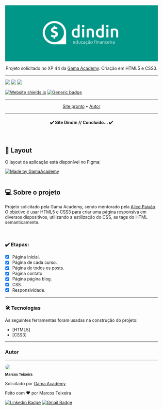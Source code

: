 <p align="center">
<img align="center" src="pics\padraogit.png"></p>

<p align="center">Projeto solicitado no XP 44 da <a href="https://gama.academy"> Gama Academy</a>. Criação em HTML5 e CSS3.</p>
<hr>

<img src="https://img.shields.io/github/issues/marcos-px/projeto-dindin">
<img src="https://img.shields.io/github/forks/marcos-px/projeto-dindin">
<img src="https://img.shields.io/github/stars/marcos-px/projeto-dindin">
<br>

[![Website shields.io](https://img.shields.io/website-up-down-green-red/http/shields.io.svg)](http://shields.io/)
[![Generic badge](https://img.shields.io/badge/primeiro-projeto-red.svg)](https://shields.io/)

<hr>

<p align="center">
 <a href="http://marcos-px.github.io/projeto-dindin">Site pronto</a> •
 <a href="https://marcos-px.github.io/portfolio/">Autor</a>
</p>
<hr>

<h4 align="center"> 
	✔️  Site Dindin // Concluído...  ✔️
</h4>
<br>

## 🎨 Layout

O layout da aplicação está disponível no Figma:

<a href="https://www.figma.com/file/fBQ1nm00ynNQPK9GBwyMBc/dindin?node-id=0%3A1">
  <img alt="Made by GamaAcademy" src="https://img.shields.io/badge/Acessar%20Layout%20-Figma-%2304D361">
</a>
<br>
<br>
<h2>💻 Sobre o projeto</h2>
<p>Projeto solicitado pela Gama Academy, sendo mentorado pela <a href="https://github.com/alicepaixao">Alice Paixão</a>. O objetivo é usar HTML5 e CSS3 para criar uma página responsiva em diversos dispositivos, utilizando a estilização do CSS, as tags do HTML semanticamente.</p>

<br>

### ✔️ Etapas:

- [x] Página Inicial.
- [x] Página de cada curso.
- [x] Página de todos os posts.
- [x] Página contato.
- [x] Página página blog.
- [x] CSS.
- [x] Responsividade.

<hr>

### 🛠 Tecnologias

As seguintes ferramentas foram usadas na construção do projeto:

- [HTML5]
- [CSS3]

<hr>

### Autor
---

<p>
 <img style="border-radius: 50%;" src="https://avatars.githubusercontent.com/u/105946388?s=96&v=4" width="100px;"/>
 <br />
 <sub><b>Marcos Teixeira</b></sub></p>
 <p>Solicitado por <a href="https://github.com/gamaacademy">Gama Academy</a></p>


Feito com ❤️ por Marcos Teixeira

[![Linkedin Badge](https://img.shields.io/badge/-Marcos-blue?style=flat-square&logo=Linkedin&logoColor=white&link=https://www.linkedin.com/in/marcos-teixeira-jr2022/)](https://www.linkedin.com/in/marcos-teixeira-jr2022/) 
[![Gmail Badge](https://img.shields.io/badge/-marcxstx@gmail.com-c14438?style=flat-square&logo=Gmail&logoColor=white&link=mailto:marcxstx@gmail.com)](mailto:marcxstx@gmail.com)


